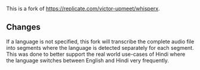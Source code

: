 This is a fork of https://replicate.com/victor-upmeet/whisperx.

## Changes

If a language is not specified, this fork will transcribe the complete audio file into segments where the language is detected separately for each segment. This was done to better support the real world use-cases of Hindi where the language switches between English and Hindi very frequently.
